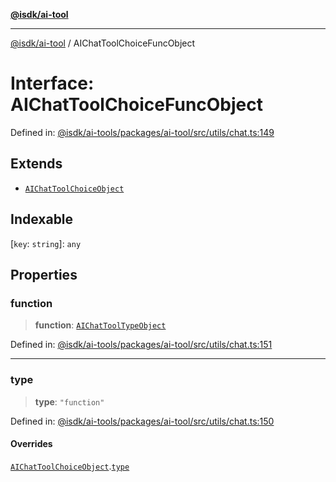 [**@isdk/ai-tool**](../README.md)

***

[@isdk/ai-tool](../globals.md) / AIChatToolChoiceFuncObject

# Interface: AIChatToolChoiceFuncObject

Defined in: [@isdk/ai-tools/packages/ai-tool/src/utils/chat.ts:149](https://github.com/isdk/ai-tool.js/blob/209a87173b5eabb2f81db6ea9a6784f34c24e271/src/utils/chat.ts#L149)

## Extends

- [`AIChatToolChoiceObject`](AIChatToolChoiceObject.md)

## Indexable

\[`key`: `string`\]: `any`

## Properties

### function

> **function**: [`AIChatToolTypeObject`](AIChatToolTypeObject.md)

Defined in: [@isdk/ai-tools/packages/ai-tool/src/utils/chat.ts:151](https://github.com/isdk/ai-tool.js/blob/209a87173b5eabb2f81db6ea9a6784f34c24e271/src/utils/chat.ts#L151)

***

### type

> **type**: `"function"`

Defined in: [@isdk/ai-tools/packages/ai-tool/src/utils/chat.ts:150](https://github.com/isdk/ai-tool.js/blob/209a87173b5eabb2f81db6ea9a6784f34c24e271/src/utils/chat.ts#L150)

#### Overrides

[`AIChatToolChoiceObject`](AIChatToolChoiceObject.md).[`type`](AIChatToolChoiceObject.md#type)
